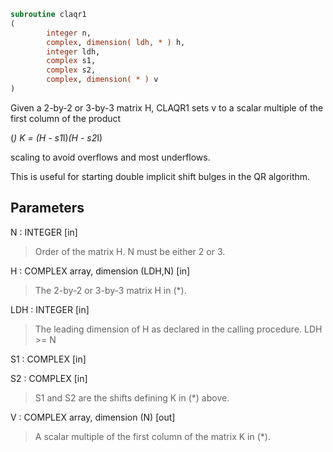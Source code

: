 ```fortran
subroutine claqr1
(
        integer n,
        complex, dimension( ldh, * ) h,
        integer ldh,
        complex s1,
        complex s2,
        complex, dimension( * ) v
)
```

Given a 2-by-2 or 3-by-3 matrix H, CLAQR1 sets v to a
scalar multiple of the first column of the product

(*)  K = (H - s1*I)*(H - s2*I)

scaling to avoid overflows and most underflows.

This is useful for starting double implicit shift bulges
in the QR algorithm.

## Parameters
N : INTEGER [in]
> Order of the matrix H. N must be either 2 or 3.

H : COMPLEX array, dimension (LDH,N) [in]
> The 2-by-2 or 3-by-3 matrix H in (*).

LDH : INTEGER [in]
> The leading dimension of H as declared in
> the calling procedure.  LDH >= N

S1 : COMPLEX [in]

S2 : COMPLEX [in]
> 
> S1 and S2 are the shifts defining K in (*) above.

V : COMPLEX array, dimension (N) [out]
> A scalar multiple of the first column of the
> matrix K in (*).
